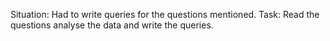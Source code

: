Situation: Had to write queries for the questions mentioned.
Task: Read the questions analyse the data and write the queries.
